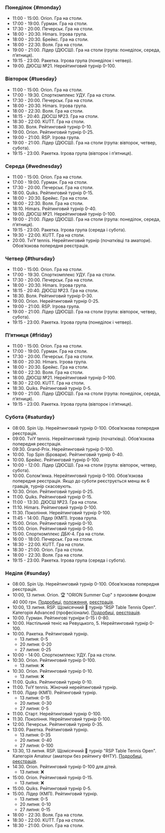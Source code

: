 ﻿
[//]: # (Use 🏆 for ranking events, 🏅 for non-ranking events, ❌ for canceled events)

### Понеділок {#monday}

* 11:00 - 15:00. Orion. Гра на столи.
* 17:00 - 19:00. Гурман. Гра на столи.
* 17:30 - 20:00. Печерськ. Гра на столи.
* 18:00 - 20:30. Himars. Ігрова група.
* 18:00 - 20:30. Брейкс. Гра на столи.
* 18:00 - 22:30. Воля. Гра на столи.
* 19:00 - 21:00. Лідер (ДЮСШ). Гра на столи (група: понеділок, середа, пʼятниця).
* 19:15 - 23:00. Ракетка. Ігрова група (понеділок і четвер).
* 19:00. ДЮСШ №21. Нерейтинговий турнір 0-100.

### Вівторок {#tuesday}

* 11:00 - 15:00. Orion. Гра на столи.
* 17:00 - 19:30. Спорткомплекс УДУ. Гра на столи.
* 17:30 - 20:00. Печерськ. Гра на столи.
* 18:00 - 20:30. Himars. Ігрова група.
* 18:00 - 22:30. Воля. Гра на столи.
* 18:15 - 20:40. ДЮСШ №23. Гра на столи.
* 18:30 - 22:00. KUTT. Гра на столи.
* 18:30. Воля. Рейтинговий турнір 0-10.
* 19:00. Orion. Рейтинговий турнір 0-25.
* 19:00 - 21:00. RSP. Ігрова група.
* 19:00 - 21:00. Лідер (ДЮСШ). Гра на столи (група: вівторок, четвер, субота).
* 19:15 - 23:00. Ракетка. Ігрова група (вівторок і пʼятниця).

### Середа {#wednesday}

* 11:00 - 15:00. Orion. Гра на столи.
* 17:00 - 19:00. Гурман. Гра на столи.
* 17:30 - 20:00. Печерськ. Гра на столи.
* 18:00. Quiks. Рейтинговий турнір 0-15.
* 18:00 - 20:30. Брейкс. Гра на столи.
* 18:00 - 22:30. Воля. Гра на столи.
* 18:10. Himars. Рейтинговий турнір 0-40.
* 19:00. ДЮСШ №21. Нерейтинговий турнір 0-100.
* 19:00 - 21:00. Лідер (ДЮСШ). Гра на столи (група: понеділок, середа, пʼятниця).
* 19:15 - 23:00. Ракетка. Ігрова група (середа і субота).
* 19:30 - 22:00. KUTT. Гра на столи.
* 20:00. TviY tennis. Нерейтинговий турнір (початківці та аматори). Обовʼязкова попередня реєстрація.

### Четвер {#thursday}

* 11:00 - 15:00. Orion. Гра на столи.
* 17:00 - 19:30. Спорткомплекс УДУ. Гра на столи.
* 17:30 - 20:00. Печерськ. Гра на столи.
* 18:00 - 20:30. Himars. Ігрова група.
* 18:15 - 20:40. ДЮСШ №23. Гра на столи.
* 18:30. Воля. Рейтинговий турнір 0-30.
* 19:00. Orion. Нерейтинговий турнір 0-25.
* 19:00 - 21:00. RSP. Ігрова група.
* 19:00 - 21:00. Лідер (ДЮСШ). Гра на столи (група: вівторок, четвер, субота).
* 19:15 - 23:00. Ракетка. Ігрова група (понеділок і четвер).

### Пʼятниця {#friday}

* 11:00 - 15:00. Orion. Гра на столи.
* 17:00 - 19:00. Гурман. Гра на столи.
* 17:30 - 20:00. Печерськ. Гра на столи.
* 18:00 - 20:30. Himars. Ігрова група.
* 18:00 - 20:30. Брейкс. Гра на столи.
* 18:00 - 22:30. Воля. Гра на столи.
* 18:00. ДЮСШ №21. Нерейтинговий турнір 0-100.
* 18:30 - 22:00. KUTT. Гра на столи.
* 18:30. Quiks. Рейтинговий турнір 0-5.
* 19:00 - 21:00. Лідер (ДЮСШ). Гра на столи (група: понеділок, середа, пʼятниця).
* 19:15 - 23:00. Ракетка. Ігрова група (вівторок і пʼятниця).

### Субота {#saturday}

* 08:00. Spin Up. Нерейтинговий турнір 0-100. Обовʼязкова попередня реєстрація.
* 09:00. TviY tennis. Нерейтинговий турнір (початківці). Обовʼязкова попередня реєстрація.
* 09:30. Grand-Prix. Нерейтинговий турнір 0-100.
* 10:00. Top Spin (Бровари). Рейтинговий турнір 0-40.
* 10:00. Брейкс. Рейтинговий турнір 0-100.
* 10:00 - 12:00. Лідер (ДЮСШ). Гра на столи (група: вівторок, четвер, субота).
* 10:00. Солом'янка. Нерейтинговий турнір 0-100. Обовʼязкова попередня реєстрація. Якщо до суботи реєструється менш як 6 гравців, турнір скасовують.
* 10:30. Orion. Рейтинговий турнір 0-25.
* 11:00. Quiks. Рейтинговий турнір 0-15.
* 11:00 - 13:30. ДЮСШ №23. Гра на столи.
* 11:10. Himars. Рейтинговий турнір 0-100.
* 11:30. Покоління. Нерейтинговий турнір 0-100.
* 11:45 - 14:00. Лідер (КМП). Ігрова група.
* 15:00. Orion. Рейтинговий турнір 0-10.
* 15:00. Orion. Рейтинговий турнір 0-50.
* 15:00. Спорткомплекс ДБК-4. Гра на столи.
* 16:00 - 18:00. Печерськ. Гра на столи.
* 18:30 - 22:00. KUTT. Гра на столи.
* 18:30 - 21:00. Orion. Гра на столи.
* 18:00 - 22:30. Воля. Гра на столи.
* 19:15 - 23:00. Ракетка. Ігрова група (середа і субота).

### Неділя {#sunday}

* 08:00. Spin Up. Нерейтинговий турнір 0-100. Обовʼязкова попередня реєстрація.
* 10:00, 13 липня. Orion. 🏆 "ORION Summer Cup" з призовим фондом 40 000 грн. [Подробиці](https://t.me/chatorion/21155), [положення](https://docs.google.com/document/d/1H_1tqPxbt1EUX4-fmQ8Z3yQGNkVp7nmxnNMALzhPGPw/edit?tab=t.0), [реєстрація](https://forms.gle/myxj1Jx9yEUYTnQ76).
* 10:00, 13 липня. RSP. Щомісячний 🏅 турнір "RSP Table Tennis Open". Категорія Advanced (професіонали). [Подробиці](https://t.me/krsp_tt_tour/600), [реєстрація](https://forms.gle/4k2uKjqEUrnbioum7).
* 10:00. Гурман. Рейтингові турніри 0-15 і 0-80.
* 10:00. Настільний теніс на Ревуцького, 5. Нерейтинговий турнір 0-100.
* 10:00. Ракетка. Рейтинговий турнір.
  * 13 липня: 0-5
  * 20 липня: 0-20
  * 27 липня: 0-25
* 10:00 - 14:00. Спорткомплекс УДУ. Гра на столи.
* 10:30. Orion. Рейтинговий турнір 0-100.
  * 13 липня: ❌
* 10:30. Orion. Рейтинговий турнір 0-10.
  * 13 липня: ❌
* 11:00. Quiks. Рейтинговий турнір 0-10.
* 11:00. TviY tennis. Жіночий нерейтинговий турнір.
* 11:00. Лідер (КМП). Рейтинговий турнір.
  * 13 липня: 0-15
  * 20 липня: 0-30
  * 27 липня: 0-5
* 11:00. Старт. Нерейтинговий турнір 0-100.
* 11:30. Покоління. Нерейтинговий турнір 0-100.
* 12:00. Печерськ. Рейтинговий турнір 0-35.
* 13:00. Ракетка. Рейтинговий турнір.
  * 13 липня: 0-35
  * 20 липня: 0-40
  * 27 липня: 0-100
* 13:30, 13 липня. RSP. Щомісячний 🏅 турнір "RSP Table Tennis Open". Категорія Amateur (аматори без рейтингу ФНТУ). [Подробиці](https://t.me/krsp_tt_tour/600), [реєстрація](https://forms.gle/4k2uKjqEUrnbioum7).
* 14:30. Orion. Рейтинговий турнір 0-100 для дітей.
  * 13 липня: ❌
* 15:00. Orion. Рейтинговий турнір 0-15.
  * 13 липня: ❌
* 15:00. Quiks. Рейтинговий турнір 0-5.
* 15:00. Лідер (КМП). Рейтинговий турнір.
  * 13 липня: 0-5
  * 20 липня: 0-10
  * 27 липня: 0-15
* 18:00 - 22:30. Воля. Гра на столи.
* 18:30 - 22:00. KUTT. Гра на столи.
* 18:30 - 21:00. Orion. Гра на столи.
